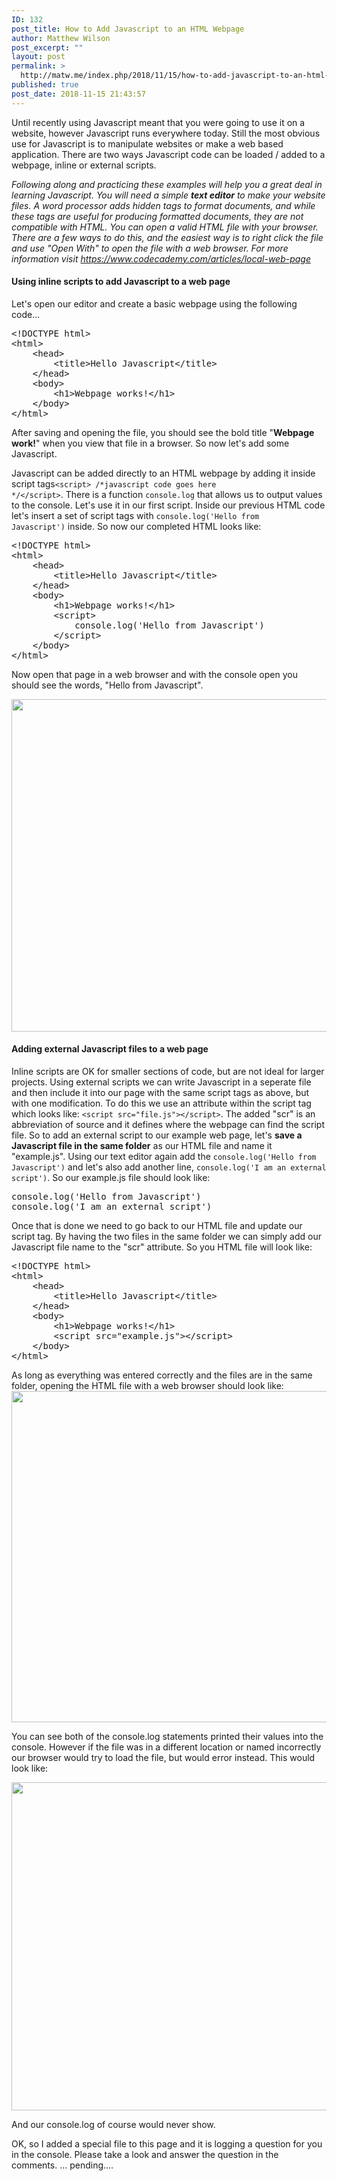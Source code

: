 ```yaml
---
ID: 132
post_title: How to Add Javascript to an HTML Webpage
author: Matthew Wilson
post_excerpt: ""
layout: post
permalink: >
  http://matw.me/index.php/2018/11/15/how-to-add-javascript-to-an-html-webpage/
published: true
post_date: 2018-11-15 21:43:57
---
```

Until recently using Javascript meant that you were going to use it on a website, however Javascript runs everywhere today. Still the most obvious use for Javascript is to manipulate websites or make a web based application. There are two ways Javascript code can be loaded / added to a webpage, inline or external scripts.

<em>Following along and practicing these examples will help you a great deal in learning Javascript. You will need a simple <strong>text editor</strong> to make your website files. A word processor adds hidden tags to format documents, and while these tags are useful for producing formatted documents, they are not compatible with HTML. You can open a valid HTML file with your browser. There are a few ways to do this, and the easiest way is to right click the file and use "Open With" to open the file with a web browser. For more information visit https://www.codecademy.com/articles/local-web-page</em>
<h4>Using inline scripts to add Javascript to a web page</h4>
Let's open our editor and create a basic webpage using the following code...
<pre>&lt;!DOCTYPE html&gt;
&lt;html&gt;
    &lt;head&gt;
        &lt;title&gt;Hello Javascript&lt;/title&gt;
    &lt;/head&gt;
    &lt;body&gt;
        &lt;h1&gt;Webpage works!&lt;/h1&gt;
    &lt;/body&gt;
&lt;/html&gt;</pre>
After saving and opening the file, you should see the bold title "<strong>Webpage work!</strong>" when you view that file in a browser. So now let's add some Javascript.

Javascript can be added directly to an HTML webpage by adding it inside script tags<code>&lt;script&gt; /*javascript code goes here */</code><code>&lt;/script&gt;</code>. There is a function <code>console.log</code> that allows us to output values to the console. Let's use it in our first script. Inside our previous HTML code let's insert a set of script tags with <code>console.log('Hello from Javascript')</code> inside. So now our completed HTML looks like:
<pre>&lt;!DOCTYPE html&gt;
&lt;html&gt;
    &lt;head&gt;
        &lt;title&gt;Hello Javascript&lt;/title&gt;
    &lt;/head&gt;
    &lt;body&gt;
        &lt;h1&gt;Webpage works!&lt;/h1&gt;
        &lt;script&gt;
            console.log('Hello from Javascript')
        &lt;/script&gt;
    &lt;/body&gt;
&lt;/html&gt;</pre>
Now open that page in a web browser and with the console open you should see the words, "Hello from Javascript".

<img class="alignnone size-full wp-image-157" src="http://matw.me/wp-content/uploads/2018/11/add-script-inline.png" alt="" width="601" height="532" />
<h4>Adding external Javascript files to a web page</h4>
Inline scripts are OK for smaller sections of code, but are not ideal for larger projects. Using external scripts we can write Javascript in a seperate file and then include it into our page with the same script tags as above, but with one modification. To do this we use an attribute within the script tag which looks like: <code>&lt;script src="file.js"&gt;&lt;/script&gt;</code>. The added "scr" is an abbreviation of source and it defines where the webpage can find the script file. So to add an external script to our example web page, let's <strong>save a Javascript file in the same folder</strong> as our HTML file and name it "example.js". Using our text editor again add the <code>console.log('Hello from Javascript')</code> and let's also add another line, <code>console.log('I am an external script')</code>. So our example.js file should look like:
<pre>console.log('Hello from Javascript')
console.log('I am an external script')
</pre>
Once that is done we need to go back to our HTML file and update our script tag. By having the two files in the same folder we can simply add our Javascript file name to the "scr" attribute. So you HTML file will look like:
<pre>&lt;!DOCTYPE html&gt;
&lt;html&gt;
    &lt;head&gt;
        &lt;title&gt;Hello Javascript&lt;/title&gt;
    &lt;/head&gt;
    &lt;body&gt;
        &lt;h1&gt;Webpage works!&lt;/h1&gt;
        &lt;script src="example.js"&gt;&lt;/script&gt;
    &lt;/body&gt;
&lt;/html&gt;</pre>
As long as everything was entered correctly and the files are in the same folder, opening the HTML file with a web browser should look like:

<img class="alignnone size-full wp-image-159" src="http://matw.me/wp-content/uploads/2018/11/external-1.png" alt="" width="601" height="530" />

You can see both of the console.log statements printed their values into the console. However if the file was in a different location or named incorrectly our browser would try to load the file, but would error instead. This would look like:

<img class="alignnone size-full wp-image-160" src="http://matw.me/wp-content/uploads/2018/11/404external.png" alt="" width="597" height="525" />

And our console.log of course would never show.

OK, so I added a special file to this page and it is logging a question for you in the console. Please take a look and answer the question in the comments.
... pending....